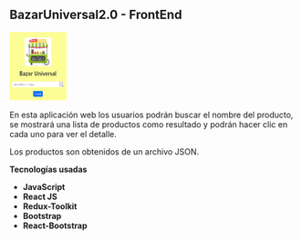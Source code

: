 ## **BazarUniversal2.0 - FrontEnd**

<img width="100" height="120" src="./bazarUniversal.png" />

En esta aplicación web los usuarios podrán buscar el nombre del producto, se mostrará una lista de productos como resultado y podrán hacer clic en cada uno para ver el detalle.

Los productos son obtenidos de un archivo JSON.


**Tecnologías usadas**

- **JavaScript**
- **React JS**
- **Redux-Toolkit**
- **Bootstrap**
- **React-Bootstrap**
